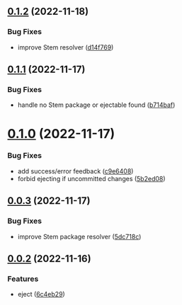 ## [0.1.2](https://github.com/brillout/eject/compare/v0.1.1...v0.1.2) (2022-11-18)


### Bug Fixes

* improve Stem resolver ([d14f769](https://github.com/brillout/eject/commit/d14f769c258f4a1601966cdb94b0a7d9fbad3c5f))



## [0.1.1](https://github.com/brillout/eject/compare/v0.1.0...v0.1.1) (2022-11-17)


### Bug Fixes

* handle no Stem package or ejectable found ([b714baf](https://github.com/brillout/eject/commit/b714bafc47917514a3b95de28b5ac85b2e9536e6))



# [0.1.0](https://github.com/brillout/eject/compare/v0.0.3...v0.1.0) (2022-11-17)


### Bug Fixes

* add success/error feedback ([c9e6408](https://github.com/brillout/eject/commit/c9e64081dcfdfbc3d1dbf5e2f11fc90e3ca050a4))
* forbid ejecting if uncommitted changes ([5b2ed08](https://github.com/brillout/eject/commit/5b2ed08a63f3705d53258a358b406599ef6b664b))



## [0.0.3](https://github.com/brillout/eject/compare/v0.0.2...v0.0.3) (2022-11-17)


### Bug Fixes

* improve Stem package resolver ([5dc718c](https://github.com/brillout/eject/commit/5dc718c61895d6a34a4afa4a877f3a90d17026cc))



## [0.0.2](https://github.com/brillout/eject/compare/v0.0.1...v0.0.2) (2022-11-16)


### Features

* eject ([6c4eb29](https://github.com/brillout/eject/commit/6c4eb290fdeae66ac6919f32b106e3663f639729))



